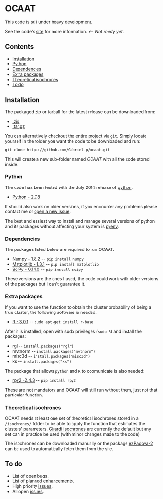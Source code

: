 # OCAAT

This code is still under heavy development.

See the code's [site][1] for more information. <-- *Not ready yet*.

## Contents

- [Installation](#installation)
 - [Python](#python)
 - [Dependencies](#dependencies)
 - [Extra packages](#extra-packages)
 - [Theoretical isochrones](#theoretical-isochrones)
- [To do](#to-do)

<!-- end toc -->

## Installation

The packaged zip or tarball for the latest release can be downloaded from:

* [.zip](https://github.com/Gabriel-p/ocaat/releases)
* [.tar.gz](https://github.com/Gabriel-p/ocaat/releases)

You can alternatively checkout the entire project via `git`. Simply locate
yourself in the folder you want the code to be downloaded and run:

    git clone https://github.com/Gabriel-p/ocaat.git

This will create a new sub-folder named _OCAAT_ with all the code
stored inside.

### Python

The code has been tested with the July 2014 release of [python](www.python.org):

* [Python - 2.7.8](https://www.python.org/download/releases/2.7.8/)

It should also work on older versions, if you encounter any problems please contact
me or [open a new issue](https://github.com/Gabriel-p/ocaat/issues/new).

The best and easiest way to install and manage  several versions of python and its
packages without  affecting your system is [pyenv](https://github.com/yyuu/pyenv).

### Dependencies

The packages listed below are required to run OCAAT.

* [Numpy - 1.8.2][4] -- `pip install numpy`
* [Matplotlib - 1.3.1][6] -- `pip install matplotlib`
* [SciPy  - 0.14.0][5] -- `pip install scipy`

These versions are the ones I used, the code could work with older versions of the
packages but I can't guarantee it.

### Extra packages
If you want to use the function to obtain the cluster probability of being a true
cluster, the following software is needed:

* [R - 3.0.1][3] -- `sudo apt-get install r-base`

After it is installed, open with sudo privileges (`sudo R`) and install the packages:

* rgl -- `install.packages("rgl")`
* mvtnorm -- `install.packages("mvtnorm")`
* misc3d -- `install.packages("misc3d")`
* ks -- `install.packages("ks")`

The package that allows `python` and `R` to coomunicate is also needed:

* [rpy2  -2.4.3](http://rpy.sourceforge.net/) -- `pip install rpy2`

These are not mandatory and OCAAT will still run without them, just not that particular
function.

### Theoretical isochrones

OCAAT needs at least one set of theoretical isochrones stored in a `/isochrones/`
folder to be able to apply the function that estimates the clusters' parameters.
[Girardi isochrones][7] are currently the default but any set can in practice be
used (with minor changes made to the code)

The isochrones can be downloaded manually or the package [ezPadova-2][8] can be
used to automatically fetch them from the site.

## To do

* List of open [bugs][9].
* List of planned [enhancements][10].
* High priority [issues][11].
* All open [issues][12].


[1]: http://gabriel-p.github.io/ocaat/
[3]: http://www.r-project.org/
[4]: http://www.numpy.org/
[5]: http://www.scipy.org/
[6]: http://matplotlib.org/
[7]: http://stev.oapd.inaf.it/cgi-bin/cmd
[8]: https://github.com/Gabriel-p/ezpadova
[9]: https://github.com/Gabriel-p/ocaat/issues?q=is%3Aopen+is%3Aissue+label%3Abug
[10]: https://github.com/Gabriel-p/ocaat/issues?q=is%3Aopen+is%3Aissue+label%3Aenhancement
[11]: https://github.com/Gabriel-p/ocaat/issues?q=is%3Aopen+is%3Aissue+label%3Aprior%3Ahigh
[12]: https://github.com/Gabriel-p/ocaat/issues
